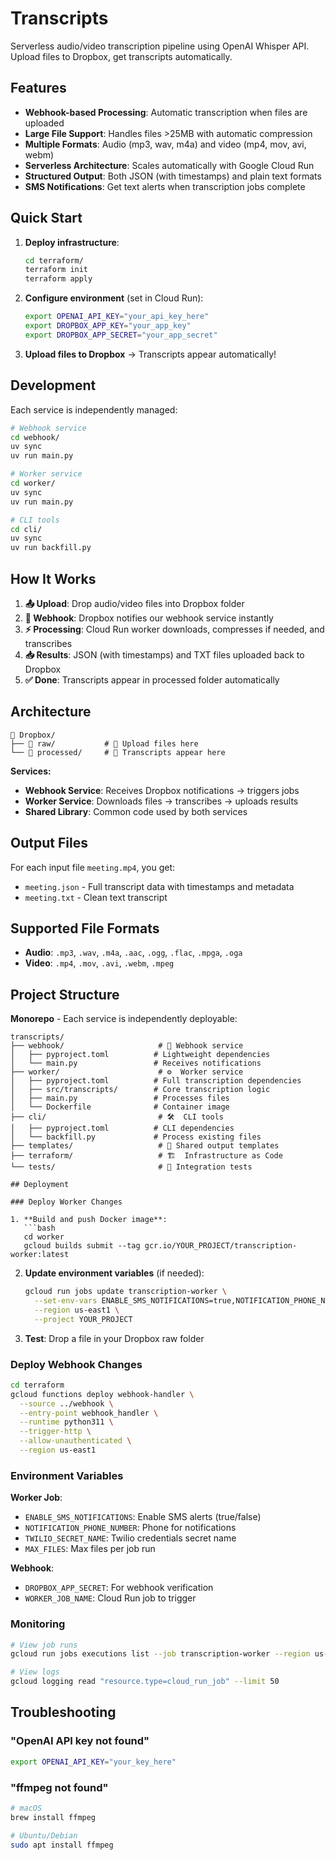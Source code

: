 # Transcripts

Serverless audio/video transcription pipeline using OpenAI Whisper API. Upload files to Dropbox, get transcripts automatically.

## Features
- **Webhook-based Processing**: Automatic transcription when files are uploaded
- **Large File Support**: Handles files >25MB with automatic compression  
- **Multiple Formats**: Audio (mp3, wav, m4a) and video (mp4, mov, avi, webm)
- **Serverless Architecture**: Scales automatically with Google Cloud Run
- **Structured Output**: Both JSON (with timestamps) and plain text formats
- **SMS Notifications**: Get text alerts when transcription jobs complete

## Quick Start

1. **Deploy infrastructure**:
   ```bash
   cd terraform/
   terraform init
   terraform apply
   ```

2. **Configure environment** (set in Cloud Run):
   ```bash
   export OPENAI_API_KEY="your_api_key_here"
   export DROPBOX_APP_KEY="your_app_key" 
   export DROPBOX_APP_SECRET="your_app_secret"
   ```

3. **Upload files to Dropbox** → Transcripts appear automatically!

## Development

Each service is independently managed:

```bash
# Webhook service
cd webhook/
uv sync
uv run main.py

# Worker service  
cd worker/
uv sync
uv run main.py

# CLI tools
cd cli/
uv sync
uv run backfill.py
```

## How It Works

1. **📤 Upload**: Drop audio/video files into Dropbox folder
2. **🔔 Webhook**: Dropbox notifies our webhook service instantly  
3. **⚡ Processing**: Cloud Run worker downloads, compresses if needed, and transcribes
4. **📥 Results**: JSON (with timestamps) and TXT files uploaded back to Dropbox
5. **✅ Done**: Transcripts appear in processed folder automatically

## Architecture

```
📁 Dropbox/
├── 📁 raw/           # 👥 Upload files here
└── 📁 processed/     # 🤖 Transcripts appear here
```

**Services:**
- **Webhook Service**: Receives Dropbox notifications → triggers jobs
- **Worker Service**: Downloads files → transcribes → uploads results  
- **Shared Library**: Common code used by both services

## Output Files

For each input file `meeting.mp4`, you get:
- `meeting.json` - Full transcript data with timestamps and metadata
- `meeting.txt` - Clean text transcript

## Supported File Formats

- **Audio**: `.mp3`, `.wav`, `.m4a`, `.aac`, `.ogg`, `.flac`, `.mpga`, `.oga`
- **Video**: `.mp4`, `.mov`, `.avi`, `.webm`, `.mpeg`

## Project Structure

**Monorepo** - Each service is independently deployable:

```
transcripts/
├── webhook/                     # 🔔 Webhook service
│   ├── pyproject.toml          # Lightweight dependencies
│   └── main.py                 # Receives notifications
├── worker/                      # ⚙️  Worker service  
│   ├── pyproject.toml          # Full transcription dependencies
│   ├── src/transcripts/        # Core transcription logic
│   ├── main.py                 # Processes files
│   └── Dockerfile              # Container image
├── cli/                         # 🛠️  CLI tools
│   ├── pyproject.toml          # CLI dependencies
│   └── backfill.py             # Process existing files
├── templates/                   # 📄 Shared output templates
├── terraform/                   # 🏗️  Infrastructure as Code
└── tests/                       # 🧪 Integration tests

## Deployment

### Deploy Worker Changes

1. **Build and push Docker image**:
   ```bash
   cd worker
   gcloud builds submit --tag gcr.io/YOUR_PROJECT/transcription-worker:latest
   ```

2. **Update environment variables** (if needed):
   ```bash
   gcloud run jobs update transcription-worker \
     --set-env-vars ENABLE_SMS_NOTIFICATIONS=true,NOTIFICATION_PHONE_NUMBER=+1XXXXXXXXXX \
     --region us-east1 \
     --project YOUR_PROJECT
   ```

3. **Test**: Drop a file in your Dropbox raw folder

### Deploy Webhook Changes

```bash
cd terraform
gcloud functions deploy webhook-handler \
  --source ../webhook \
  --entry-point webhook_handler \
  --runtime python311 \
  --trigger-http \
  --allow-unauthenticated \
  --region us-east1
```

### Environment Variables

**Worker Job**:
- `ENABLE_SMS_NOTIFICATIONS`: Enable SMS alerts (true/false)
- `NOTIFICATION_PHONE_NUMBER`: Phone for notifications
- `TWILIO_SECRET_NAME`: Twilio credentials secret name
- `MAX_FILES`: Max files per job run

**Webhook**:
- `DROPBOX_APP_SECRET`: For webhook verification
- `WORKER_JOB_NAME`: Cloud Run job to trigger

### Monitoring

```bash
# View job runs
gcloud run jobs executions list --job transcription-worker --region us-east1

# View logs
gcloud logging read "resource.type=cloud_run_job" --limit 50
```

## Troubleshooting

### "OpenAI API key not found"
```bash
export OPENAI_API_KEY="your_key_here"
```

### "ffmpeg not found"
```bash
# macOS
brew install ffmpeg

# Ubuntu/Debian  
sudo apt install ffmpeg
```